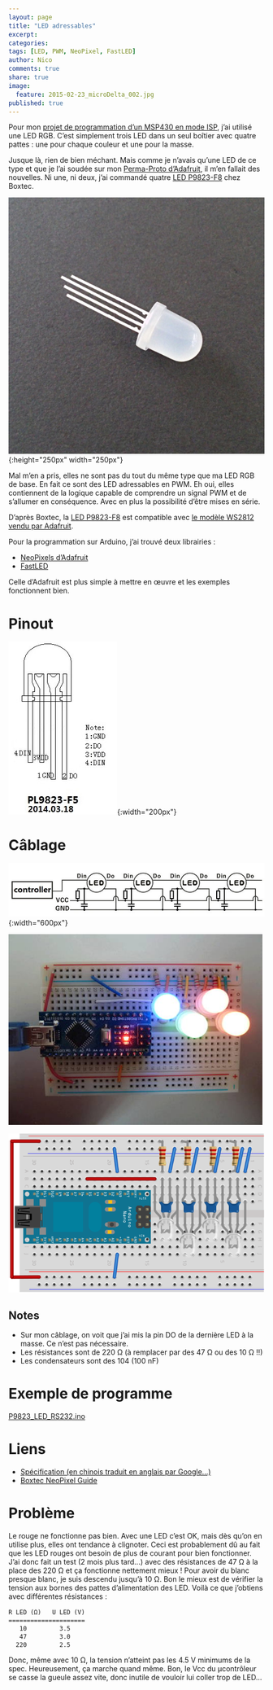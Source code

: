 ```yaml
---
layout: page
title: "LED adressables"
excerpt:
categories:
tags: [LED, PWM, NeoPixel, FastLED]
author: Nico
comments: true
share: true
image:
  feature: 2015-02-23_microDelta_002.jpg
published: true
---
```




Pour mon [projet de programmation d’un MSP430 en mode ISP](/blog/programmer_un_msp430_en_mode_ISP/), j’ai utilisé une LED RGB. C’est simplement trois LED dans un seul boîtier avec quatre pattes : une pour chaque couleur et une pour la masse.

Jusque là, rien de bien méchant. Mais comme je n’avais qu’une LED de ce type et que je l’ai soudée sur mon [Perma-Proto d’Adafruit](http://www.adafruit.com/blog/2011/11/18/adafruit-perma-proto-half-sized-breadboard-pcb-3-pack/), il m’en fallait des nouvelles. Ni une, ni deux, j’ai commandé quatre [LED P9823-F8](http://shop.boxtec.ch/led-neopixel-8mm-p9823-p-42265.html)  chez Boxtec.

![](/files/2015-05-22-leds_adressables/images/67053.jpg){:height="250px" width="250px"}

Mal m’en a pris, elles ne sont pas du tout du même type que ma LED RGB de base. En fait ce sont des LED adressables en PWM. Eh oui, elles contiennent de la logique capable de comprendre un signal PWM et de s’allumer en conséquence. Avec en plus la possibilité d’être mises en série.

D’après Boxtec, la [LED P9823-F8](http://shop.boxtec.ch/led-neopixel-8mm-p9823-p-42265.html) est compatible avec [le modèle WS2812 vendu par Adafruit](http://www.adafruit.com/datasheets/WS2812.pdf).

Pour la programmation sur Arduino, j’ai trouvé deux librairies :


- [NeoPixels d’Adafruit](https://github.com/adafruit/Adafruit_NeoPixel)
- [FastLED](http://fastled.io)

Celle d’Adafruit est plus simple à mettre en œuvre et les exemples fonctionnent bien.

# Pinout

![](/files/2015-05-22-leds_adressables/images/LED_P9823-F8_pinout.jpg){:width="200px"}


# Câblage

![](/files/2015-05-22-leds_adressables/images/LED_P9823-F8_cablage.jpg){:width="600px"}

![](/files/2015-05-22-leds_adressables/images/P1030717.JPG)

![](/files/2015-05-22-leds_adressables/2015-05-22-leds_adressables_bb.svg)


## Notes

- Sur mon câblage, on voit que j’ai mis la pin DO de la dernière LED à la masse. Ce n’est pas nécessaire.
- Les résistances sont de 220 Ω (à remplacer par des 47 Ω ou des 10 Ω !!)
- Les condensateurs sont des 104 (100 nF)


# Exemple de programme

[P9823_LED_RS232.ino](/files/2015-05-22-leds_adressables/P9823_LED_RS232.ino)


# Liens

- [Spécification (en chinois traduit en anglais par Google...)](http://shop.boxtec.ch/pub/diverse/P9823.pdf)
- [Boxtec NeoPixel Guide](http://playground.boxtec.ch/doku.php/led/ledpixel_guide)


# Problème

Le rouge ne fonctionne pas bien. Avec une LED c’est OK, mais dès qu’on en utilise plus, elles ont tendance à clignoter. Ceci est probablement dû au fait que les LED rouges ont besoin de plus de courant pour bien fonctionner. J’ai donc fait un test (2 mois plus tard...) avec des résistances de 47 Ω à la place des 220 Ω et ça fonctionne nettement mieux ! Pour avoir du blanc presque blanc, je suis descendu jusqu’à 10 Ω. Bon le mieux est de vérifier la tension aux bornes des pattes d’alimentation des LED. Voilà ce que j’obtiens avec différentes résistances :

	R LED (Ω)   U LED (V)
	=====================
	   10         3.5
	   47         3.0
	  220         2.5

Donc, même avec 10 Ω, la tension n’atteint pas les 4.5 V minimums de la spec. Heureusement, ça marche quand même. Bon, le Vcc du µcontrôleur se casse la gueule assez vite, donc inutile de vouloir lui coller trop de LED...





